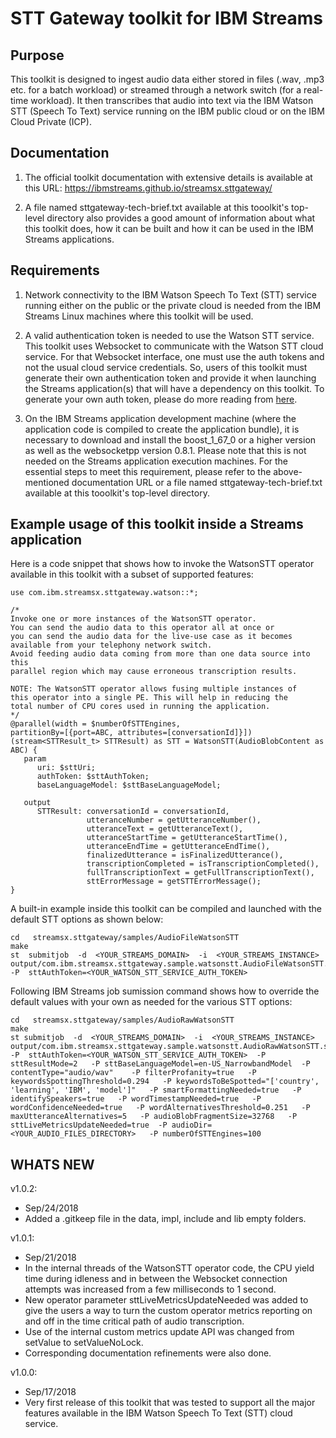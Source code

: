 # STT Gateway toolkit for IBM Streams

## Purpose
This toolkit is designed to ingest audio data either stored in files (.wav, .mp3 etc. for a batch workload) or streamed through a network switch (for a real-time workload). It then transcribes that audio into text via the IBM Watson STT (Speech To Text) service running on the IBM public cloud or on the IBM Cloud Private (ICP).

## Documentation
1. The official toolkit documentation with extensive details is available at this URL: https://ibmstreams.github.io/streamsx.sttgateway/

2. A file named sttgateway-tech-brief.txt available at this tooolkit's top-level directory also provides a good amount of information about what this toolkit does, how it can be built and how it can be used in the IBM Streams applications.

## Requirements
1. Network connectivity to the IBM Watson Speech To Text (STT) service running either on the public or the private cloud is needed from the IBM Streams Linux machines where this toolkit will be used.
   
2. A valid authentication token is needed to use the Watson STT service. This toolkit uses Websocket to communicate with the Watson STT cloud service. For that Websocket interface, one must use the auth tokens and not the usual cloud service credentials. So, users of this toolkit must generate their own authentication token and provide it when launching the Streams application(s) that will have a dependency on this toolkit. To generate your own auth token, please do more reading from [here](https://console.bluemix.net/docs/services/speech-to-text/input.html#tokens).

3. On the IBM Streams application development machine (where the application code is compiled to create the application bundle), it is necessary to download and install the boost_1_67_0 or a higher version as well as the websocketpp version 0.8.1. Please note that this is not needed on the Streams application execution machines. For the essential steps to meet this requirement, please refer to the above-mentioned documentation URL or a file named sttgateway-tech-brief.txt available at this tooolkit's top-level directory.

## Example usage of this toolkit inside a Streams application
Here is a code snippet that shows how to invoke the WatsonSTT operator available in this toolkit with a subset of supported features:

```
use com.ibm.streamsx.sttgateway.watson::*;

/*
Invoke one or more instances of the WatsonSTT operator.
You can send the audio data to this operator all at once or 
you can send the audio data for the live-use case as it becomes
available from your telephony network switch.
Avoid feeding audio data coming from more than one data source into this 
parallel region which may cause erroneous transcription results.

NOTE: The WatsonSTT operator allows fusing multiple instances of
this operator into a single PE. This will help in reducing the 
total number of CPU cores used in running the application.
*/
@parallel(width = $numberOfSTTEngines, 
partitionBy=[{port=ABC, attributes=[conversationId]}])
(stream<STTResult_t> STTResult) as STT = WatsonSTT(AudioBlobContent as ABC) {
   param
      uri: $sttUri;
      authToken: $sttAuthToken;
      baseLanguageModel: $sttBaseLanguageModel;
			
   output
      STTResult: conversationId = conversationId, 
                 utteranceNumber = getUtteranceNumber(),
                 utteranceText = getUtteranceText(),
                 utteranceStartTime = getUtteranceStartTime(),
                 utteranceEndTime = getUtteranceEndTime(),
                 finalizedUtterance = isFinalizedUtterance(),
                 transcriptionCompleted = isTranscriptionCompleted(),
                 fullTranscriptionText = getFullTranscriptionText(),
                 sttErrorMessage = getSTTErrorMessage();
}
```

A built-in example inside this toolkit can be compiled and launched with the default STT options as shown below:

```
cd   streamsx.sttgateway/samples/AudioFileWatsonSTT
make
st  submitjob  -d  <YOUR_STREAMS_DOMAIN>  -i  <YOUR_STREAMS_INSTANCE>  output/com.ibm.streamsx.sttgateway.sample.watsonstt.AudioFileWatsonSTT.sab  -P  sttAuthToken=<YOUR_WATSON_STT_SERVICE_AUTH_TOKEN>
```

Following IBM Streams job sumission command shows how to override the default values with your own as needed for the various STT options:

```
cd   streamsx.sttgateway/samples/AudioRawWatsonSTT
make
st submitjob  -d  <YOUR_STREAMS_DOMAIN>  -i  <YOUR_STREAMS_INSTANCE>  output/com.ibm.streamsx.sttgateway.sample.watsonstt.AudioRawWatsonSTT.sab -P  sttAuthToken=<YOUR_WATSON_STT_SERVICE_AUTH_TOKEN>  -P sttResultMode=2   -P sttBaseLanguageModel=en-US_NarrowbandModel  -P contentType="audio/wav"    -P filterProfanity=true   -P keywordsSpottingThreshold=0.294   -P keywordsToBeSpotted="['country', 'learning', 'IBM', 'model']"   -P smartFormattingNeeded=true   -P identifySpeakers=true   -P wordTimestampNeeded=true   -P wordConfidenceNeeded=true   -P wordAlternativesThreshold=0.251   -P maxUtteranceAlternatives=5   -P audioBlobFragmentSize=32768   -P sttLiveMetricsUpdateNeeded=true  -P audioDir=<YOUR_AUDIO_FILES_DIRECTORY>   -P numberOfSTTEngines=100
```

## WHATS NEW

v1.0.2:
* Sep/24/2018
* Added a .gitkeep file in the data, impl, include and lib empty folders.

v1.0.1:
- Sep/21/2018
- In the internal threads of the WatsonSTT operator code, the CPU yield time during idleness and in between the Websocket connection attempts was increased from a few milliseconds to 1 second.
- New operator parameter sttLiveMetricsUpdateNeeded was added to give the users a way to turn the custom operator metrics reporting on and off in the time critical path of audio transcription.
- Use of the internal custom metrics update API was changed from setValue to setValueNoLock. 
- Corresponding documentation refinements were also done.

v1.0.0:
- Sep/17/2018
- Very first release of this toolkit that was tested to support all the major features available in the IBM Watson Speech To Text (STT) cloud service.
